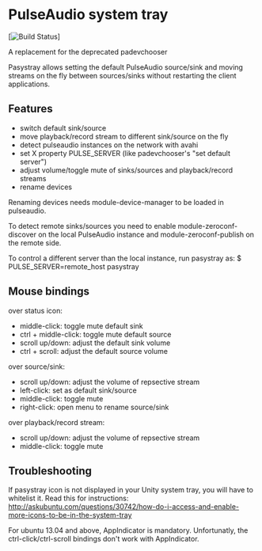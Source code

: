 PulseAudio system tray
======================
[![Build Status](https://travis-ci.org/christophgysin/pasystray.png?branch=master)]

A replacement for the deprecated padevchooser

Pasystray allows setting the default PulseAudio source/sink and moving
streams on the fly between sources/sinks without restarting the client
applications.

Features
--------

* switch default sink/source
* move playback/record stream to different sink/source on the fly
* detect pulseaudio instances on the network with avahi
* set X property PULSE_SERVER (like padevchooser's "set default server")
* adjust volume/toggle mute of sinks/sources and playback/record streams
* rename devices

Renaming devices needs module-device-manager to be loaded in pulseaudio.

To detect remote sinks/sources you need to enable module-zeroconf-discover on
the local PulseAudio instance and module-zeroconf-publish on the remote side.

To control a different server than the local instance, run pasystray as:
$ PULSE_SERVER=remote_host pasystray

Mouse bindings
--------------

over status icon:
* middle-click: toggle mute default sink
* ctrl + middle-click: toggle mute default source
* scroll up/down: adjust the default sink volume
* ctrl + scroll: adjust the default source volume

over source/sink:
* scroll up/down: adjust the volume of repsective stream
* left-click: set as default sink/source
* middle-click: toggle mute
* right-click: open menu to rename source/sink

over playback/record stream:
* scroll up/down: adjust the volume of repsective stream
* middle-click: toggle mute

Troubleshooting
---------------

If pasystray icon is not displayed in your Unity system tray, you will have
to whitelist it. Read this for instructions:
http://askubuntu.com/questions/30742/how-do-i-access-and-enable-more-icons-to-be-in-the-system-tray

For ubuntu 13.04 and above, AppIndicator is mandatory. Unfortunatly, the
ctrl-click/ctrl-scroll bindings don't work with AppIndicator.
